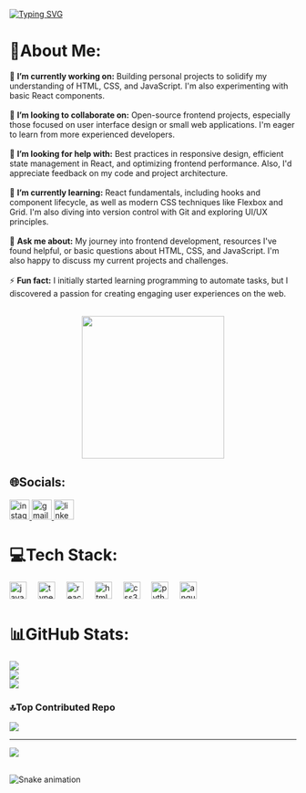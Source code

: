 <a href="https://git.io/typing-svg"><img src="https://readme-typing-svg.herokuapp.com?font=Fira+Code&size=27&duration=3000&pause=500&color=27B696&width=435&lines=Hello%2C+my+name+is+Ethan;and+this+is+me" alt="Typing SVG" /></a>
<br>
###
# 💫About Me:
 
🔭 **I’m currently working on:** Building personal projects to solidify my understanding of HTML, CSS, and JavaScript. I'm also experimenting with basic React components.<br>
<br>👯 **I’m looking to collaborate on:** Open-source frontend projects, especially those focused on user interface design or small web applications. I'm eager to learn from more experienced developers.<br>
<br>🤝 **I’m looking for help with:** Best practices in responsive design, efficient state management in React, and optimizing frontend performance. Also, I'd appreciate feedback on my code and project architecture.<br>
<br>🌱 **I’m currently learning:** React fundamentals, including hooks and component lifecycle, as well as modern CSS techniques like Flexbox and Grid. I'm also diving into version control with Git and exploring UI/UX principles.<br>
<br>💬 **Ask me about:** My journey into frontend development, resources I've found helpful, or basic questions about HTML, CSS, and JavaScript. I'm also happy to discuss my current projects and challenges.<br>
<br>⚡ **Fun fact:** I initially started learning programming to automate tasks, but I discovered a passion for creating engaging user experiences on the web.
<br>

<br clear="both">

<div align="center">
<img align="start" height="250" src="https://media1.tenor.com/m/kXWU9shveF4AAAAd/daxter-jak-3.gif"  />
</div>
 



## 🌐Socials:

<div align="left">
  <a href="https://instagram.com/ethan_8a" target="_blank">
    <img src="https://img.shields.io/static/v1?message=Instagram&logo=instagram&label=&color=E4405F&logoColor=white&labelColor=&style=for-the-badge" height="35" alt="instagram logo"  />
  </a>
  <a href="Ethan Daniel Ochoa Carbajal" target="_blank">
    <img src="https://img.shields.io/static/v1?message=Gmail&logo=gmail&label=&color=D14836&logoColor=white&labelColor=&style=for-the-badge" height="35" alt="gmail logo"  />
  </a>
  <a href="https://www.linkedin.com/in/ethan-daniel-ochoa-carbajal-43777734b/" target="_blank">
    <img src="https://img.shields.io/static/v1?message=LinkedIn&logo=linkedin&label=&color=0077B5&logoColor=white&labelColor=&style=for-the-badge" height="35" alt="linkedin logo"  />
  </a>
</div>

# 💻Tech Stack:




<div align="left">
  <img src="https://cdn.jsdelivr.net/gh/devicons/devicon/icons/javascript/javascript-original.svg" height="30" alt="javascript logo"  />
  <img width="12" />
  <img src="https://cdn.jsdelivr.net/gh/devicons/devicon/icons/typescript/typescript-original.svg" height="30" alt="typescript logo"  />
  <img width="12" />
  <img src="https://cdn.jsdelivr.net/gh/devicons/devicon/icons/react/react-original.svg" height="30" alt="react logo"  />
  <img width="12" />
  <img src="https://cdn.jsdelivr.net/gh/devicons/devicon/icons/html5/html5-original.svg" height="30" alt="html5 logo"  />
  <img width="12" />
  <img src="https://cdn.jsdelivr.net/gh/devicons/devicon/icons/css3/css3-original.svg" height="30" alt="css3 logo"  />
  <img width="12" />
  <img src="https://cdn.jsdelivr.net/gh/devicons/devicon/icons/python/python-original.svg" height="30" alt="python logo"  />
  <img width="12" />
  <img src="https://cdn.jsdelivr.net/gh/devicons/devicon/icons/angularjs/angularjs-original.svg" height="30" alt="angularjs logo"  />
</div>


# 📊GitHub Stats:
![](https://github-readme-stats.vercel.app/api?username=Ethan8a&theme=transparent&hide_border=false&include_all_commits=true&count_private=true)<br/>
![](https://nirzak-streak-stats.vercel.app/?user=Ethan8a&theme=transparent&hide_border=false)<br/>
![](https://github-readme-stats.vercel.app/api/top-langs/?username=Ethan8a&theme=transparent&hide_border=false&include_all_commits=true&count_private=true&layout=compact)

### 🔝Top Contributed Repo
![](https://github-contributor-stats.vercel.app/api?username=Ethan8a&limit=5&theme=dark&combine_all_yearly_contributions=true)

---
[![](https://visitcount.itsvg.in/api?id=Ethan8a&icon=0&color=0)](https://visitcount.itsvg.in)

<!-- Proudly created with GPRM ( https://gprm.itsvg.in ) -->
</div>

<br clear="both">

<img src="https://raw.githubusercontent.com/maurodesouza/maurodesouza/output/snake.svg" alt="Snake animation" />

###
###

